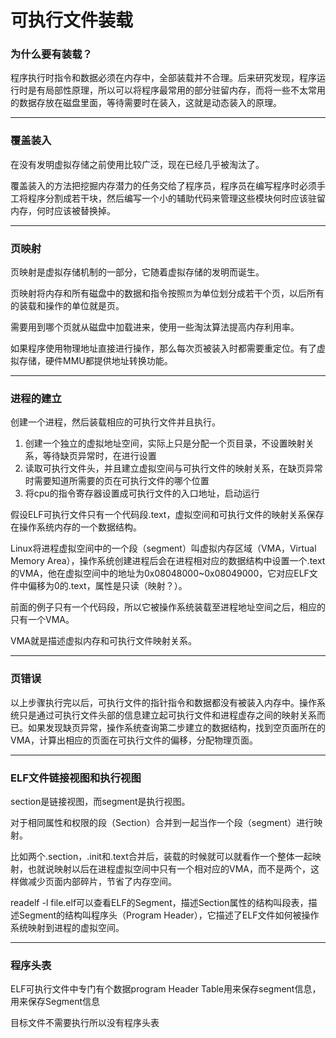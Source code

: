 # 可执行文件装载

### 为什么要有装载？

程序执行时指令和数据必须在内存中，全部装载并不合理。后来研究发现，程序运行时是有局部性原理，所以可以将程序最常用的部分驻留内存，而将一些不太常用的数据存放在磁盘里面，等待需要时在装入，这就是动态装入的原理。

-------

### 覆盖装入

在没有发明虚拟存储之前使用比较广泛，现在已经几乎被淘汰了。

覆盖装入的方法把挖掘内存潜力的任务交给了程序员，程序员在编写程序时必须手工将程序分割成若干块，然后编写一个小的辅助代码来管理这些模块何时应该驻留内存，何时应该被替换掉。

-------

### 页映射

页映射是虚拟存储机制的一部分，它随着虚拟存储的发明而诞生。

页映射将内存和所有磁盘中的数据和指令按照`页`为单位划分成若干个页，以后所有的装载和操作的单位就是页。

需要用到哪个页就从磁盘中加载进来，使用一些淘汰算法提高内存利用率。

如果程序使用物理地址直接进行操作，那么每次页被装入时都需要重定位。有了虚拟存储，硬件MMU都提供地址转换功能。

------

### 进程的建立

创建一个进程，然后装载相应的可执行文件并且执行。

1. 创建一个独立的虚拟地址空间，实际上只是分配一个页目录，不设置映射关系，等待缺页异常时，在进行设置
2. 读取可执行文件头，并且建立虚拟空间与可执行文件的映射关系，在缺页异常时需要知道所需要的页在可执行文件的哪个位置
3. 将cpu的指令寄存器设置成可执行文件的入口地址，启动运行

假设ELF可执行文件只有一个代码段.text，虚拟空间和可执行文件的映射关系保存在操作系统内存的一个数据结构。

Linux将进程虚拟空间中的一个段（segment）叫虚拟内存区域（VMA，Virtual Memory Area），操作系统创建进程后会在进程相对应的数据结构中设置一个.text的VMA，他在虚拟空间中的地址为0x08048000~0x08049000，它对应ELF文件中偏移为0的.text，属性是只读（映射？）。

前面的例子只有一个代码段，所以它被操作系统装载至进程地址空间之后，相应的只有一个VMA。

VMA就是描述虚拟内存和可执行文件映射关系。

------

### 页错误

以上步骤执行完以后，可执行文件的指针指令和数据都没有被装入内存中。操作系统只是通过可执行文件头部的信息建立起可执行文件和进程虚存之间的映射关系而已。如果发现缺页异常，操作系统查询第二步建立的数据结构，找到空页面所在的VMA，计算出相应的页面在可执行文件的偏移，分配物理页面。

-------

### ELF文件链接视图和执行视图

section是链接视图，而segment是执行视图。

对于相同属性和权限的段（Section）合并到一起当作一个段（segment）进行映射。

比如两个.section，.init和.text合并后，装载的时候就可以就看作一个整体一起映射，也就说映射以后在进程虚拟空间中只有一个相对应的VMA，而不是两个，这样做减少页面内部碎片，节省了内存空间。

readelf -l file.elf可以查看ELF的Segment，描述Section属性的结构叫段表，描述Segment的结构叫程序头（Program Header），它描述了ELF文件如何被操作系统映射到进程的虚拟空间。

------

### 程序头表

ELF可执行文件中专门有个数据program Header Table用来保存segment信息，用来保存Segment信息

目标文件不需要执行所以没有程序头表




